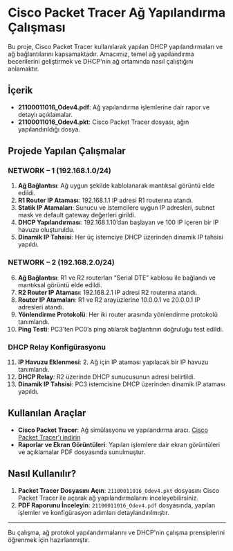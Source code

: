 # Cisco Packet Tracer Ağ Yapılandırma Çalışması

Bu proje, Cisco Packet Tracer kullanılarak yapılan DHCP yapılandırmaları ve ağ bağlantılarını kapsamaktadır. Amacımız, temel ağ yapılandırma becerilerini geliştirmek ve DHCP'nin ağ ortamında nasıl çalıştığını anlamaktır.

## İçerik

- **21100011016_Odev4.pdf**: Ağ yapılandırma işlemlerine dair rapor ve detaylı açıklamalar.
- **21100011016_Odev4.pkt**: Cisco Packet Tracer dosyası, ağın yapılandırıldığı dosya.

## Projede Yapılan Çalışmalar

### NETWORK – 1 (192.168.1.0/24)
1. **Ağ Bağlantısı**: Ağ uygun şekilde kablolanarak mantıksal görüntü elde edildi.
2. **R1 Router IP Ataması**: 192.168.1.1 IP adresi R1 routerına atandı.
3. **Statik IP Atamaları**: Sunucu ve istemcilere uygun IP adresleri, subnet mask ve default gateway değerleri girildi.
4. **DHCP Yapılandırması**: 192.168.1.10’dan başlayan ve 100 IP içeren bir IP havuzu oluşturuldu.
5. **Dinamik IP Tahsisi**: Her üç istemciye DHCP üzerinden dinamik IP tahsisi yapıldı.

### NETWORK – 2 (192.168.2.0/24)
6. **Ağ Bağlantısı**: R1 ve R2 routerları “Serial DTE” kablosu ile bağlandı ve mantıksal görüntü elde edildi.
7. **R2 Router IP Ataması**: 192.168.2.1 IP adresi R2 routerına atandı.
8. **Router IP Atamaları**: R1 ve R2 arayüzlerine 10.0.0.1 ve 20.0.0.1 IP adresleri atandı.
9. **Yönlendirme Protokolü**: Her iki router arasında yönlendirme protokolü tanımlandı.
10. **Ping Testi**: PC3’ten PC0’a ping atılarak bağlantının doğruluğu test edildi.

### DHCP Relay Konfigürasyonu
11. **IP Havuzu Eklenmesi**: 2. Ağ için IP ataması yapılacak bir IP havuzu tanımlandı.
12. **DHCP Relay**: R2 üzerinde DHCP sunucusunun adresi belirtildi.
13. **Dinamik IP Tahsisi**: PC3 istemcisine DHCP üzerinden dinamik IP ataması yapıldı.

## Kullanılan Araçlar

- **Cisco Packet Tracer**: Ağ simülasyonu ve yapılandırma aracı. [Cisco Packet Tracer'ı indirin](https://www.netacad.com/courses/packet-tracer)
- **Raporlar ve Ekran Görüntüleri**: Yapılan işlemlere dair ekran görüntüleri ve açıklamalar PDF dosyasında sunulmuştur.

## Nasıl Kullanılır?

1. **Packet Tracer Dosyasını Açın**: `21100011016_Odev4.pkt` dosyasını Cisco Packet Tracer ile açarak ağ yapılandırmalarını inceleyebilirsiniz.
2. **PDF Raporunu İnceleyin**: `21100011016_Odev4.pdf` dosyasında, yapılan işlemler ve konfigürasyon adımları detaylandırılmıştır.

---

Bu çalışma, ağ protokol yapılandırmalarını ve DHCP'nin çalışma prensiplerini öğrenmek için hazırlanmıştır.

